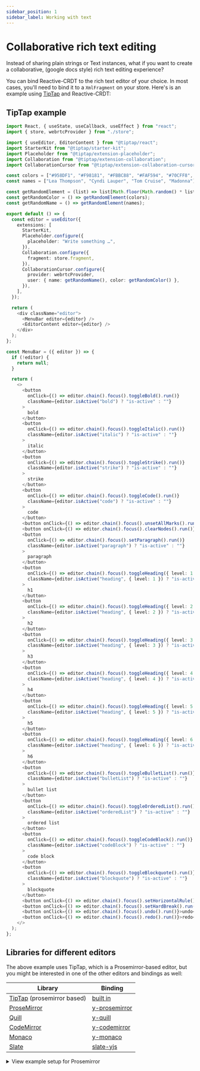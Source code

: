 ```yaml
---
sidebar_position: 1
sidebar_label: Working with text
---
```


# Collaborative rich text editing

Instead of sharing plain strings or Text instances, what if you want to create a collaborative, (google docs style) rich text editing experience?

You can bind Reactive-CRDT to the rich text editor of your choice. In most cases, you'll need to bind it to a `XmlFragment` on your store. Here's is an example using [TipTap](https://tiptap.dev) and Reactive-CRDT:

## TipTap example

```typescript live
import React, { useState, useCallback, useEffect } from "react";
import { store, webrtcProvider } from "./store";

import { useEditor, EditorContent } from "@tiptap/react";
import StarterKit from "@tiptap/starter-kit";
import Placeholder from "@tiptap/extension-placeholder";
import Collaboration from "@tiptap/extension-collaboration";
import CollaborationCursor from "@tiptap/extension-collaboration-cursor";

const colors = ["#958DF1", "#F98181", "#FBBC88", "#FAF594", "#70CFF8", "#94FADB", "#B9F18D"];
const names = ["Lea Thompson", "Cyndi Lauper", "Tom Cruise", "Madonna"];

const getRandomElement = (list) => list[Math.floor(Math.random() * list.length)];
const getRandomColor = () => getRandomElement(colors);
const getRandomName = () => getRandomElement(names);

export default () => {
  const editor = useEditor({
    extensions: [
      StarterKit,
      Placeholder.configure({
        placeholder: "Write something …",
      }),
      Collaboration.configure({
        fragment: store.fragment,
      }),
      CollaborationCursor.configure({
        provider: webrtcProvider,
        user: { name: getRandomName(), color: getRandomColor() },
      }),
    ],
  });

  return (
    <div className="editor">
      <MenuBar editor={editor} />
      <EditorContent editor={editor} />
    </div>
  );
};

const MenuBar = ({ editor }) => {
  if (!editor) {
    return null;
  }

  return (
    <>
      <button
        onClick={() => editor.chain().focus().toggleBold().run()}
        className={editor.isActive("bold") ? "is-active" : ""}
      >
        bold
      </button>
      <button
        onClick={() => editor.chain().focus().toggleItalic().run()}
        className={editor.isActive("italic") ? "is-active" : ""}
      >
        italic
      </button>
      <button
        onClick={() => editor.chain().focus().toggleStrike().run()}
        className={editor.isActive("strike") ? "is-active" : ""}
      >
        strike
      </button>
      <button
        onClick={() => editor.chain().focus().toggleCode().run()}
        className={editor.isActive("code") ? "is-active" : ""}
      >
        code
      </button>
      <button onClick={() => editor.chain().focus().unsetAllMarks().run()}>clear marks</button>
      <button onClick={() => editor.chain().focus().clearNodes().run()}>clear nodes</button>
      <button
        onClick={() => editor.chain().focus().setParagraph().run()}
        className={editor.isActive("paragraph") ? "is-active" : ""}
      >
        paragraph
      </button>
      <button
        onClick={() => editor.chain().focus().toggleHeading({ level: 1 }).run()}
        className={editor.isActive("heading", { level: 1 }) ? "is-active" : ""}
      >
        h1
      </button>
      <button
        onClick={() => editor.chain().focus().toggleHeading({ level: 2 }).run()}
        className={editor.isActive("heading", { level: 2 }) ? "is-active" : ""}
      >
        h2
      </button>
      <button
        onClick={() => editor.chain().focus().toggleHeading({ level: 3 }).run()}
        className={editor.isActive("heading", { level: 3 }) ? "is-active" : ""}
      >
        h3
      </button>
      <button
        onClick={() => editor.chain().focus().toggleHeading({ level: 4 }).run()}
        className={editor.isActive("heading", { level: 4 }) ? "is-active" : ""}
      >
        h4
      </button>
      <button
        onClick={() => editor.chain().focus().toggleHeading({ level: 5 }).run()}
        className={editor.isActive("heading", { level: 5 }) ? "is-active" : ""}
      >
        h5
      </button>
      <button
        onClick={() => editor.chain().focus().toggleHeading({ level: 6 }).run()}
        className={editor.isActive("heading", { level: 6 }) ? "is-active" : ""}
      >
        h6
      </button>
      <button
        onClick={() => editor.chain().focus().toggleBulletList().run()}
        className={editor.isActive("bulletList") ? "is-active" : ""}
      >
        bullet list
      </button>
      <button
        onClick={() => editor.chain().focus().toggleOrderedList().run()}
        className={editor.isActive("orderedList") ? "is-active" : ""}
      >
        ordered list
      </button>
      <button
        onClick={() => editor.chain().focus().toggleCodeBlock().run()}
        className={editor.isActive("codeBlock") ? "is-active" : ""}
      >
        code block
      </button>
      <button
        onClick={() => editor.chain().focus().toggleBlockquote().run()}
        className={editor.isActive("blockquote") ? "is-active" : ""}
      >
        blockquote
      </button>
      <button onClick={() => editor.chain().focus().setHorizontalRule().run()}>horizontal rule</button>
      <button onClick={() => editor.chain().focus().setHardBreak().run()}>hard break</button>
      <button onClick={() => editor.chain().focus().undo().run()}>undo</button>
      <button onClick={() => editor.chain().focus().redo().run()}>redo</button>
    </>
  );
};
```

## Libraries for different editors

The above example uses TipTap, which is a Prosemirror-based editor, but you might be interested in one of the other editors and bindings as well:

| Library                                              | Binding                                                       |
| ---------------------------------------------------- | ------------------------------------------------------------- |
| [TipTap](https://tiptap.dev/) (prosemirror based)    | [built in](https://tiptap.dev/examples/collaborative-editing) |
| [ProseMirror](https://prosemirror.net/)              | [y-prosemirror](https://github.com/yjs/y-prosemirror)         |
| [Quill](https://quilljs.com/)                        | [y-quill](https://github.com/yjs/y-quill)                     |
| [CodeMirror](https://codemirror.net/)                | [y-codemirror](https://github.com/yjs/y-codemirror)           |
| [Monaco](https://microsoft.github.io/monaco-editor/) | [y-monaco](https://github.com/yjs/y-monaco)                   |
| [Slate](https://github.com/ianstormtaylor/slate)     | [slate-yjs](https://github.com/bitphinix/slate-yjs)           |

<details><summary>View example setup for Prosemirror</summary>
<p>

```typescript
import { crdt, Y } from "@syncedstore/core";
import { ySyncPlugin } from "y-prosemirror";

const doc = new Y.Doc();
export const store = crdt(doc, { fragment: "xml" });

// When you set up your ProseMirror instance,
// hook up store.fragment to the y-prosemirror plugin
EditorState.create({
  plugins: [
    ySyncPlugin(store.fragment),
    // ... other plugins
  ],
  // ... remaining prosemirror setup
});
```

_(The rest is similar to the documentation of [y-prosemirror](https://github.com/yjs/y-prosemirror) )_

</p></details>
